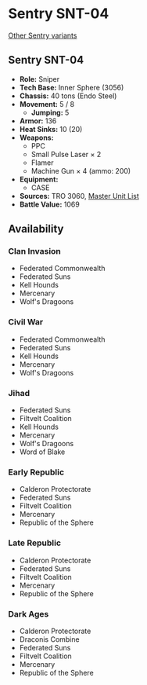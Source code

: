 # Sentry SNT-04

[Other Sentry variants](../sentry.md)

## Sentry SNT-04
- **Role:** Sniper
- **Tech Base:** Inner Sphere (3056)
- **Chassis:** 40 tons (Endo Steel)
- **Movement:** 5 / 8
  - **Jumping:** 5
- **Armor:** 136
- **Heat Sinks:** 10 (20)
- **Weapons:**
  - PPC
  - Small Pulse Laser × 2
  - Flamer
  - Machine Gun × 4 (ammo: 200)
- **Equipment:**
  - CASE
- **Sources:** TRO 3060, [Master Unit List](http://masterunitlist.info/Unit/Details/2866/sentry-snt-04)
- **Battle Value:** 1069

## Availability

### Clan Invasion
- Federated Commonwealth
- Federated Suns
- Kell Hounds
- Mercenary
- Wolf's Dragoons

### Civil War
- Federated Commonwealth
- Federated Suns
- Kell Hounds
- Mercenary
- Wolf's Dragoons

### Jihad
- Federated Suns
- Filtvelt Coalition
- Kell Hounds
- Mercenary
- Wolf's Dragoons
- Word of Blake

### Early Republic
- Calderon Protectorate
- Federated Suns
- Filtvelt Coalition
- Mercenary
- Republic of the Sphere

### Late Republic
- Calderon Protectorate
- Federated Suns
- Filtvelt Coalition
- Mercenary
- Republic of the Sphere

### Dark Ages
- Calderon Protectorate
- Draconis Combine
- Federated Suns
- Filtvelt Coalition
- Mercenary
- Republic of the Sphere

